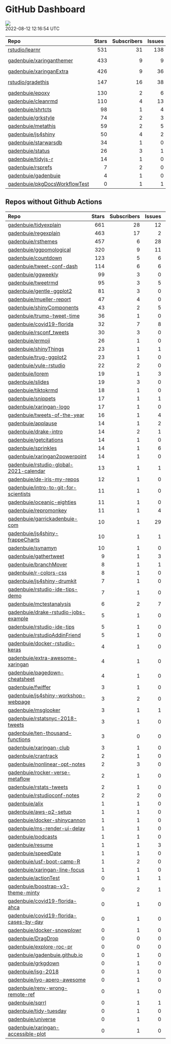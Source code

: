 GitHub Dashboard
================

![](https://github.com/gadenbuie/status/workflows/Render%20Status/badge.svg)  
2022-08-12 12:16:54 UTC

| Repo                                                                              | Stars | Subscribers | Issues | Forks | Status                                                                                                                                                                                                                                                                                                                                                                                                                                                                        | Commit                                                                                                                                                                              |
|:----------------------------------------------------------------------------------|------:|------------:|-------:|------:|:------------------------------------------------------------------------------------------------------------------------------------------------------------------------------------------------------------------------------------------------------------------------------------------------------------------------------------------------------------------------------------------------------------------------------------------------------------------------------|:------------------------------------------------------------------------------------------------------------------------------------------------------------------------------------|
| [rstudio/learnr](https://github.com/rstudio/learnr)                               |   531 |          31 |    138 |   222 | [![](https://github.com/rstudio/learnr/workflows/R-CMD-check/badge.svg)](https://github.com/rstudio/learnr/actions/runs/2826192519) [![](https://github.com/rstudio/learnr/workflows/pkgdown/badge.svg)](https://github.com/rstudio/learnr/actions/runs/2826192517)                                                                                                                                                                                                           | <a href="https://github.com/rstudio/learnr/commit/959e98f08d4e424d2ad9e303cd813fcd03d7661f" title="docs: Correct description of `question_is_correct()` return value">959e98</a>    |
| [gadenbuie/xaringanthemer](https://github.com/gadenbuie/xaringanthemer)           |   433 |           9 |      9 |    25 | [![](https://github.com/gadenbuie/xaringanthemer/workflows/R-CMD-check/badge.svg)](https://github.com/gadenbuie/xaringanthemer/actions/runs/1671399796) [![](https://github.com/gadenbuie/xaringanthemer/workflows/Package%20Maintenance/badge.svg)](https://github.com/gadenbuie/xaringanthemer/actions/runs/1671399797) [![](https://github.com/gadenbuie/xaringanthemer/workflows/pkgdown/badge.svg)](https://github.com/gadenbuie/xaringanthemer/actions/runs/1671399795) | <a href="https://github.com/gadenbuie/xaringanthemer/commit/10d67c898f40175f944054a34236b69753c0f7f9" title="docs: poppins for headings">10d67c</a>                                 |
| [gadenbuie/xaringanExtra](https://github.com/gadenbuie/xaringanExtra)             |   426 |           9 |     36 |    35 | [![](https://github.com/gadenbuie/xaringanExtra/workflows/tic/badge.svg)](https://github.com/gadenbuie/xaringanExtra/actions/runs/2815809932)                                                                                                                                                                                                                                                                                                                                 | <a href="https://github.com/gadenbuie/xaringanExtra/commit/5ebc3f05143ba3f199f63c0ce7e37778115ebb4b" title="v0.7.0 (#180)">5ebc3f</a>                                               |
| [rstudio/gradethis](https://github.com/rstudio/gradethis)                         |   147 |          16 |     38 |    38 | [![](https://github.com/rstudio/gradethis/workflows/R-CMD-check/badge.svg)](https://github.com/rstudio/gradethis/actions/runs/2650331000) [![](https://github.com/rstudio/gradethis/workflows/Package%20Maintenance/badge.svg)](https://github.com/rstudio/gradethis/actions/runs/2650331031) [![](https://github.com/rstudio/gradethis/workflows/pkgdown/badge.svg)](https://github.com/rstudio/gradethis/actions/runs/2650330994)                                           | <a href="https://github.com/rstudio/gradethis/commit/b42f81d027b8074d8e2924e70ddb7376efc19144" title="Error checker follows global `fail.hint` option (#315)">b42f81</a>            |
| [gadenbuie/epoxy](https://github.com/gadenbuie/epoxy)                             |   130 |           2 |      6 |     7 | [![](https://github.com/gadenbuie/epoxy/workflows/pkgdown/badge.svg)](https://github.com/gadenbuie/epoxy/actions/runs/2418930978)                                                                                                                                                                                                                                                                                                                                             | <a href="https://github.com/gadenbuie/epoxy/commit/ccea8f601ab6b5de94f305ee3e060dc67193d1b2" title="chore: Don't depend on {stats} or include doc functions in coverage">ccea8f</a> |
| [gadenbuie/cleanrmd](https://github.com/gadenbuie/cleanrmd)                       |   110 |           4 |     13 |     4 | [![](https://github.com/gadenbuie/cleanrmd/workflows/Package%20Maintenance/badge.svg)](https://github.com/gadenbuie/cleanrmd/actions/runs/2496648519) [![](https://github.com/gadenbuie/cleanrmd/workflows/R-CMD-check/badge.svg)](https://github.com/gadenbuie/cleanrmd/actions/runs/2496648483)                                                                                                                                                                             | <a href="https://github.com/gadenbuie/cleanrmd/commit/e7657526ef8a333f210dcc1f62932b9f296073df" title="docs: Fix <meta> links to pkg docs">e76575</a>                               |
| [gadenbuie/shrtcts](https://github.com/gadenbuie/shrtcts)                         |    98 |           1 |      4 |     4 | [![](https://github.com/gadenbuie/shrtcts/workflows/tic/badge.svg)](https://github.com/gadenbuie/shrtcts/actions/runs/2815410627)                                                                                                                                                                                                                                                                                                                                             | <a href="https://github.com/gadenbuie/shrtcts/commit/12ef67f860ede6e8989abbaeca9147cc73cc3877" title="v0.1.2">12ef67</a>                                                            |
| [gadenbuie/grkstyle](https://github.com/gadenbuie/grkstyle)                       |    74 |           2 |      3 |    12 | [![](https://github.com/gadenbuie/grkstyle/workflows/R-CMD-check/badge.svg)](https://github.com/gadenbuie/grkstyle/actions/runs/2800870453)                                                                                                                                                                                                                                                                                                                                   | <a href="https://github.com/gadenbuie/grkstyle/commit/2dac4d789cf6db339deaf53e6d20f9262ed3fbb9" title="getOptions --> getOption (#9)">2dac4d</a>                                    |
| [gadenbuie/metathis](https://github.com/gadenbuie/metathis)                       |    59 |           2 |      5 |     3 | [![](https://github.com/gadenbuie/metathis/workflows/pkgdown/badge.svg)](https://github.com/gadenbuie/metathis/actions/runs/2841200648)                                                                                                                                                                                                                                                                                                                                       | <a href="https://github.com/gadenbuie/metathis/commit/ec21f8da7e45268d0b8dbec11aadadbd0686df09" title="docs: Redocument with roxygen2 7.2.1">ec21f8</a>                             |
| [gadenbuie/js4shiny](https://github.com/gadenbuie/js4shiny)                       |    50 |           4 |      2 |     2 | [![](https://github.com/gadenbuie/js4shiny/workflows/tic/badge.svg)](https://github.com/gadenbuie/js4shiny/actions/runs/2815406987)                                                                                                                                                                                                                                                                                                                                           | <a href="https://github.com/gadenbuie/js4shiny/commit/e7d2e9b55032452f532c8dc9ad069edd16b811ed" title="Match pkgdown docs to my site styles (#21)">e7d2e9</a>                       |
| [gadenbuie/starwarsdb](https://github.com/gadenbuie/starwarsdb)                   |    34 |           1 |      0 |     2 | [![](https://github.com/gadenbuie/starwarsdb/workflows/tic/badge.svg)](https://github.com/gadenbuie/starwarsdb/actions/runs/2816820159)                                                                                                                                                                                                                                                                                                                                       | <a href="https://github.com/gadenbuie/starwarsdb/commit/b6339df02e2a2394120ddf36d74b746d1f141f33" title="Update {tic} badge in README (#5)">b6339d</a>                              |
| [gadenbuie/status](https://github.com/gadenbuie/status)                           |    26 |           3 |      1 |     5 | [![](https://github.com/gadenbuie/status/workflows/Render%20Status/badge.svg)](https://github.com/gadenbuie/status/actions/runs/2846654926)                                                                                                                                                                                                                                                                                                                                   | <a href="https://github.com/gadenbuie/status/commit/7dded936be183aa175e80fd59ec408aea4e65b6b" title="[status] 2022-08-11 16:13:51 UTC">7dded9</a>                                   |
| [gadenbuie/tidyjs-r](https://github.com/gadenbuie/tidyjs-r)                       |    14 |           1 |      0 |     0 | [![](https://github.com/gadenbuie/tidyjs-r/workflows/.github/workflows/update-tidyjs.yaml/badge.svg)](https://github.com/gadenbuie/tidyjs-r/actions/runs/2814920560)                                                                                                                                                                                                                                                                                                          | <a href="https://github.com/gadenbuie/tidyjs-r/commit/abe516d9379d8481693c818f3a62ecf8411115c7" title="v2.4.6">abe516</a>                                                           |
| [gadenbuie/rsprefs](https://github.com/gadenbuie/rsprefs)                         |     7 |           2 |      0 |     0 | [![](https://github.com/gadenbuie/rsprefs/workflows/R-CMD-check/badge.svg)](https://github.com/gadenbuie/rsprefs/actions/runs/2657796218) [![](https://github.com/gadenbuie/rsprefs/workflows/pkgdown/badge.svg)](https://github.com/gadenbuie/rsprefs/actions/runs/2657796217)                                                                                                                                                                                               | <a href="https://github.com/gadenbuie/rsprefs/commit/5b31dc9a7a6ddbe7fc80ecf04c6ef239b419f61c" title="Update rstudio prefs">5b31dc</a>                                              |
| [gadenbuie/gadenbuie](https://github.com/gadenbuie/gadenbuie)                     |     4 |           1 |      0 |     6 | [![](https://github.com/gadenbuie/gadenbuie/workflows/Metrics/badge.svg)](https://github.com/gadenbuie/gadenbuie/actions/runs/2846359300)                                                                                                                                                                                                                                                                                                                                     | <a href="https://github.com/gadenbuie/gadenbuie/commit/6854a2cf6f8f08ef1cd64e0449236468aa7cd1e3" title="Update github-metrics.svg - [Skip GitHub Action]">6854a2</a>                |
| [gadenbuie/pkgDocsWorkflowTest](https://github.com/gadenbuie/pkgDocsWorkflowTest) |     0 |           1 |      1 |     0 | [![](https://github.com/gadenbuie/pkgDocsWorkflowTest/workflows/pkgdown/badge.svg)](https://github.com/gadenbuie/pkgDocsWorkflowTest/actions/runs/2183678548)                                                                                                                                                                                                                                                                                                                 | <a href="https://github.com/gadenbuie/pkgDocsWorkflowTest/commit/ea84ec2d65abc5b1c640e54d029111f2b9832402" title="test rmarkdon situation">ea84ec</a>                               |

## Repos without Github Actions

| Repo                                                                                                | Stars | Subscribers | Issues | Forks |
|:----------------------------------------------------------------------------------------------------|------:|------------:|-------:|------:|
| [gadenbuie/tidyexplain](https://github.com/gadenbuie/tidyexplain)                                   |   661 |          28 |     12 |   116 |
| [gadenbuie/regexplain](https://github.com/gadenbuie/regexplain)                                     |   463 |          17 |      2 |    24 |
| [gadenbuie/rsthemes](https://github.com/gadenbuie/rsthemes)                                         |   457 |           6 |     28 |    40 |
| [gadenbuie/ggpomological](https://github.com/gadenbuie/ggpomological)                               |   320 |           9 |     11 |    21 |
| [gadenbuie/countdown](https://github.com/gadenbuie/countdown)                                       |   123 |           5 |      6 |    11 |
| [gadenbuie/tweet-conf-dash](https://github.com/gadenbuie/tweet-conf-dash)                           |   114 |           6 |      6 |    70 |
| [gadenbuie/ggweekly](https://github.com/gadenbuie/ggweekly)                                         |    99 |           3 |      0 |    11 |
| [gadenbuie/tweetrmd](https://github.com/gadenbuie/tweetrmd)                                         |    95 |           3 |      5 |    11 |
| [gadenbuie/gentle-ggplot2](https://github.com/gadenbuie/gentle-ggplot2)                             |    81 |           3 |      0 |    21 |
| [gadenbuie/mueller-report](https://github.com/gadenbuie/mueller-report)                             |    47 |           4 |      0 |    26 |
| [gadenbuie/shinyComponents](https://github.com/gadenbuie/shinyComponents)                           |    43 |           2 |      5 |     4 |
| [gadenbuie/trump-tweet-time](https://github.com/gadenbuie/trump-tweet-time)                         |    36 |           1 |      0 |     0 |
| [gadenbuie/covid19-florida](https://github.com/gadenbuie/covid19-florida)                           |    32 |           7 |      8 |    10 |
| [gadenbuie/rsconf_tweets](https://github.com/gadenbuie/rsconf_tweets)                               |    30 |           3 |      0 |    13 |
| [gadenbuie/ermoji](https://github.com/gadenbuie/ermoji)                                             |    26 |           1 |      0 |     1 |
| [gadenbuie/shinyThings](https://github.com/gadenbuie/shinyThings)                                   |    23 |           1 |      1 |     3 |
| [gadenbuie/trug-ggplot2](https://github.com/gadenbuie/trug-ggplot2)                                 |    23 |           1 |      0 |     7 |
| [gadenbuie/yule-rstudio](https://github.com/gadenbuie/yule-rstudio)                                 |    22 |           2 |      0 |     9 |
| [gadenbuie/lorem](https://github.com/gadenbuie/lorem)                                               |    19 |           1 |      3 |     2 |
| [gadenbuie/slides](https://github.com/gadenbuie/slides)                                             |    19 |           3 |      0 |    16 |
| [gadenbuie/tiktokrmd](https://github.com/gadenbuie/tiktokrmd)                                       |    18 |           1 |      0 |     0 |
| [gadenbuie/snippets](https://github.com/gadenbuie/snippets)                                         |    17 |           1 |      1 |     6 |
| [gadenbuie/xaringan-logo](https://github.com/gadenbuie/xaringan-logo)                               |    17 |           1 |      0 |    16 |
| [gadenbuie/tweets-of-the-year](https://github.com/gadenbuie/tweets-of-the-year)                     |    16 |           1 |      4 |     2 |
| [gadenbuie/applause](https://github.com/gadenbuie/applause)                                         |    14 |           1 |      2 |     1 |
| [gadenbuie/drake-intro](https://github.com/gadenbuie/drake-intro)                                   |    14 |           2 |      1 |     5 |
| [gadenbuie/getcitations](https://github.com/gadenbuie/getcitations)                                 |    14 |           1 |      0 |     4 |
| [gadenbuie/sprinkles](https://github.com/gadenbuie/sprinkles)                                       |    14 |           1 |      6 |     1 |
| [gadenbuie/xaringan2powerpoint](https://github.com/gadenbuie/xaringan2powerpoint)                   |    14 |           1 |      0 |     1 |
| [gadenbuie/rstudio-global-2021-calendar](https://github.com/gadenbuie/rstudio-global-2021-calendar) |    13 |           1 |      1 |     4 |
| [gadenbuie/de-iris-my-repos](https://github.com/gadenbuie/de-iris-my-repos)                         |    12 |           1 |      0 |     0 |
| [gadenbuie/intro-to-git-for-scientists](https://github.com/gadenbuie/intro-to-git-for-scientists)   |    11 |           1 |      0 |     2 |
| [gadenbuie/oceanic-eighties](https://github.com/gadenbuie/oceanic-eighties)                         |    11 |           1 |      0 |     5 |
| [gadenbuie/repromonkey](https://github.com/gadenbuie/repromonkey)                                   |    11 |           1 |      4 |     0 |
| [gadenbuie/garrickadenbuie-com](https://github.com/gadenbuie/garrickadenbuie-com)                   |    10 |           1 |     29 |     5 |
| [gadenbuie/js4shiny-frappeCharts](https://github.com/gadenbuie/js4shiny-frappeCharts)               |    10 |           1 |      1 |     3 |
| [gadenbuie/synamyn](https://github.com/gadenbuie/synamyn)                                           |    10 |           1 |      0 |     0 |
| [gadenbuie/gathertweet](https://github.com/gadenbuie/gathertweet)                                   |     9 |           1 |      3 |     2 |
| [gadenbuie/branchMover](https://github.com/gadenbuie/branchMover)                                   |     8 |           1 |      1 |     2 |
| [gadenbuie/r-colors-css](https://github.com/gadenbuie/r-colors-css)                                 |     8 |           1 |      0 |     3 |
| [gadenbuie/js4shiny-drumkit](https://github.com/gadenbuie/js4shiny-drumkit)                         |     7 |           1 |      0 |     1 |
| [gadenbuie/rstudio-ide-tips-demo](https://github.com/gadenbuie/rstudio-ide-tips-demo)               |     7 |           1 |      0 |     2 |
| [gadenbuie/mctestanalysis](https://github.com/gadenbuie/mctestanalysis)                             |     6 |           2 |      7 |     2 |
| [gadenbuie/drake-rstudio-jobs-example](https://github.com/gadenbuie/drake-rstudio-jobs-example)     |     5 |           1 |      0 |     0 |
| [gadenbuie/rstudio-ide-tips](https://github.com/gadenbuie/rstudio-ide-tips)                         |     5 |           1 |      0 |     1 |
| [gadenbuie/rstudioAddinFriend](https://github.com/gadenbuie/rstudioAddinFriend)                     |     5 |           1 |      0 |     0 |
| [gadenbuie/docker-rstudio-keras](https://github.com/gadenbuie/docker-rstudio-keras)                 |     4 |           1 |      0 |     1 |
| [gadenbuie/extra-awesome-xaringan](https://github.com/gadenbuie/extra-awesome-xaringan)             |     4 |           1 |      0 |     3 |
| [gadenbuie/pagedown-cheatsheet](https://github.com/gadenbuie/pagedown-cheatsheet)                   |     4 |           1 |      0 |     0 |
| [gadenbuie/fwiffer](https://github.com/gadenbuie/fwiffer)                                           |     3 |           1 |      0 |     0 |
| [gadenbuie/js4shiny-workshop-webpage](https://github.com/gadenbuie/js4shiny-workshop-webpage)       |     3 |           2 |      0 |     5 |
| [gadenbuie/msglooker](https://github.com/gadenbuie/msglooker)                                       |     3 |           1 |      1 |     0 |
| [gadenbuie/rstatsnyc-2018-tweets](https://github.com/gadenbuie/rstatsnyc-2018-tweets)               |     3 |           1 |      0 |     0 |
| [gadenbuie/ten-thousand-functions](https://github.com/gadenbuie/ten-thousand-functions)             |     3 |           0 |      0 |     0 |
| [gadenbuie/xaringan-club](https://github.com/gadenbuie/xaringan-club)                               |     3 |           1 |      0 |     0 |
| [gadenbuie/crantrack](https://github.com/gadenbuie/crantrack)                                       |     2 |           1 |      0 |     1 |
| [gadenbuie/nonlinear-opt-notes](https://github.com/gadenbuie/nonlinear-opt-notes)                   |     2 |           3 |      0 |     3 |
| [gadenbuie/rocker-verse-metaflow](https://github.com/gadenbuie/rocker-verse-metaflow)               |     2 |           1 |      0 |     0 |
| [gadenbuie/rstats-tweets](https://github.com/gadenbuie/rstats-tweets)                               |     2 |           1 |      0 |     0 |
| [gadenbuie/rstudioconf-notes](https://github.com/gadenbuie/rstudioconf-notes)                       |     2 |           2 |      0 |     0 |
| [gadenbuie/alix](https://github.com/gadenbuie/alix)                                                 |     1 |           1 |      0 |     0 |
| [gadenbuie/aws-p2-setup](https://github.com/gadenbuie/aws-p2-setup)                                 |     1 |           1 |      0 |     0 |
| [gadenbuie/docker-shinycannon](https://github.com/gadenbuie/docker-shinycannon)                     |     1 |           1 |      0 |     0 |
| [gadenbuie/ms-render-ui-delay](https://github.com/gadenbuie/ms-render-ui-delay)                     |     1 |           1 |      0 |     0 |
| [gadenbuie/podcasts](https://github.com/gadenbuie/podcasts)                                         |     1 |           1 |      0 |     0 |
| [gadenbuie/resume](https://github.com/gadenbuie/resume)                                             |     1 |           1 |      3 |     0 |
| [gadenbuie/speedDate](https://github.com/gadenbuie/speedDate)                                       |     1 |           1 |      0 |     1 |
| [gadenbuie/usf-boot-camp-R](https://github.com/gadenbuie/usf-boot-camp-R)                           |     1 |           2 |      0 |     3 |
| [gadenbuie/xaringan-line-focus](https://github.com/gadenbuie/xaringan-line-focus)                   |     1 |           1 |      0 |     0 |
| [gadenbuie/actionTest](https://github.com/gadenbuie/actionTest)                                     |     0 |           1 |      1 |     0 |
| [gadenbuie/boostrap-v3-theme-minty](https://github.com/gadenbuie/boostrap-v3-theme-minty)           |     0 |           2 |      1 |     1 |
| [gadenbuie/covid19-florida-ahca](https://github.com/gadenbuie/covid19-florida-ahca)                 |     0 |           1 |      0 |     0 |
| [gadenbuie/covid19-florida-cases-by-day](https://github.com/gadenbuie/covid19-florida-cases-by-day) |     0 |           1 |      0 |     0 |
| [gadenbuie/docker-snowplowr](https://github.com/gadenbuie/docker-snowplowr)                         |     0 |           1 |      0 |     0 |
| [gadenbuie/DragDrop](https://github.com/gadenbuie/DragDrop)                                         |     0 |           0 |      0 |     0 |
| [gadenbuie/explore-roc-pr](https://github.com/gadenbuie/explore-roc-pr)                             |     0 |           0 |      0 |     0 |
| [gadenbuie/gadenbuie.github.io](https://github.com/gadenbuie/gadenbuie.github.io)                   |     0 |           1 |      0 |     0 |
| [gadenbuie/grkgdown](https://github.com/gadenbuie/grkgdown)                                         |     0 |           1 |      0 |     0 |
| [gadenbuie/isg-2018](https://github.com/gadenbuie/isg-2018)                                         |     0 |           1 |      0 |     0 |
| [gadenbuie/iyo-apero-awesome](https://github.com/gadenbuie/iyo-apero-awesome)                       |     0 |           1 |      0 |     0 |
| [gadenbuie/renv-wrong-remote-ref](https://github.com/gadenbuie/renv-wrong-remote-ref)               |     0 |           1 |      0 |     0 |
| [gadenbuie/sqrrl](https://github.com/gadenbuie/sqrrl)                                               |     0 |           1 |      1 |     1 |
| [gadenbuie/tidy-tuesday](https://github.com/gadenbuie/tidy-tuesday)                                 |     0 |           1 |      0 |     0 |
| [gadenbuie/universe](https://github.com/gadenbuie/universe)                                         |     0 |           1 |      0 |     0 |
| [gadenbuie/xaringan-accessible-plot](https://github.com/gadenbuie/xaringan-accessible-plot)         |     0 |           1 |      0 |     0 |
